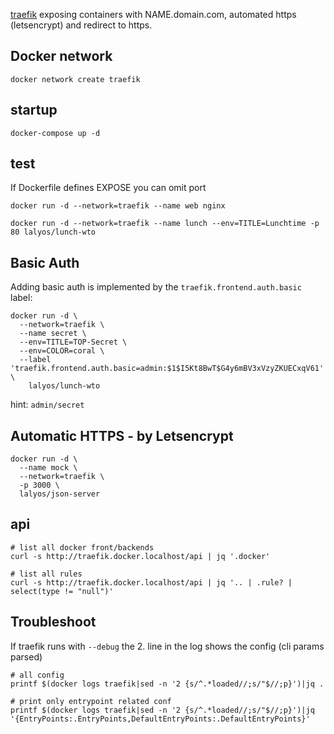 [traefik](traefik.io) exposing containers with NAME.domain.com, automated https (letsencrypt) and redirect to https.

## Docker network

```
docker network create traefik
```

## startup

```
docker-compose up -d
```

## test 

If Dockerfile defines EXPOSE you can omit port
```
docker run -d --network=traefik --name web nginx
```

```
docker run -d --network=traefik --name lunch --env=TITLE=Lunchtime -p 80 lalyos/lunch-wto
```
## Basic Auth

Adding basic auth is implemented by the `traefik.frontend.auth.basic` label:
```
docker run -d \
  --network=traefik \
  --name secret \
  --env=TITLE=TOP-Secret \
  --env=COLOR=coral \
  --label 'traefik.frontend.auth.basic=admin:$1$I5Kt8BwT$G4y6mBV3xVzyZKUECxqV61' \
    lalyos/lunch-wto
```

hint: `admin/secret`

## Automatic HTTPS - by Letsencrypt

```
docker run -d \
  --name mock \
  --network=traefik \
  -p 3000 \
  lalyos/json-server
```

## api

```
# list all docker front/backends
curl -s http://traefik.docker.localhost/api | jq '.docker'

# list all rules
curl -s http://traefik.docker.localhost/api | jq '.. | .rule? | select(type != "null")'
```

## Troubleshoot

If traefik runs with `--debug` the 2. line in the log shows the config (cli params parsed)
```
# all config
printf $(docker logs traefik|sed -n '2 {s/^.*loaded//;s/"$//;p}')|jq .

# print only entrypoint related conf
printf $(docker logs traefik|sed -n '2 {s/^.*loaded//;s/"$//;p}')|jq '{EntryPoints:.EntryPoints,DefaultEntryPoints:.DefaultEntryPoints}'
```
